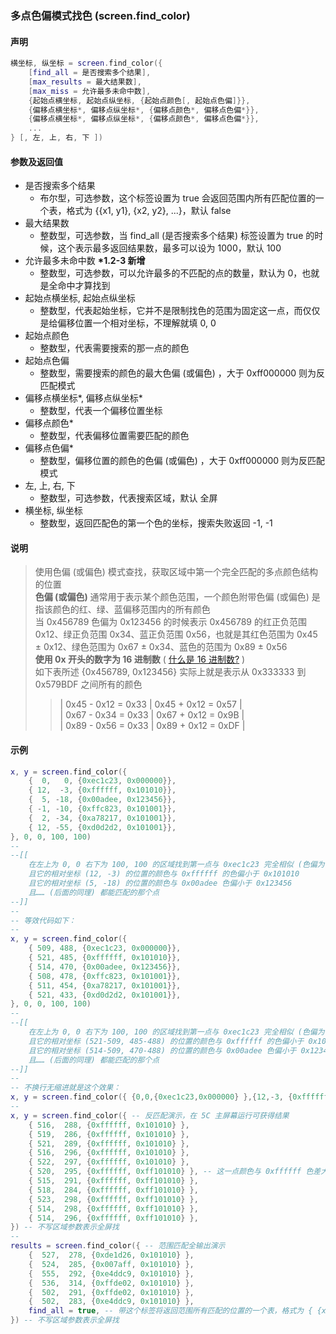 ### 多点色偏模式找色 \(**screen\.find\_color**\)


#### 声明
```lua
横坐标, 纵坐标 = screen.find_color({
    [find_all = 是否搜索多个结果],
    [max_results = 最大结果数],
    [max_miss = 允许最多未命中数],
    {起始点横坐标, 起始点纵坐标, {起始点颜色[, 起始点色偏]}},
    {偏移点横坐标*, 偏移点纵坐标*, {偏移点颜色*, 偏移点色偏*}},
    {偏移点横坐标*, 偏移点纵坐标*, {偏移点颜色*, 偏移点色偏*}},
    ...
} [, 左, 上, 右, 下 ])
```

#### 参数及返回值
- 是否搜索多个结果
    - 布尔型，可选参数，这个标签设置为 true 会返回范围内所有匹配位置的一个表，格式为 \{\{x1, y1\}, \{x2, y2\}, ...\}，默认 false
- 最大结果数
    - 整数型，可选参数，当 find\_all \(是否搜索多个结果\)  标签设置为 true 的时候，这个表示最多返回结果数，最多可以设为 1000，默认 100
- 允许最多未命中数 **\*1\.2\-3 新增**
    - 整数型，可选参数，可以允许最多的不匹配的点的数量，默认为 0，也就是全命中才算找到
- 起始点横坐标, 起始点纵坐标
    - 整数型，代表起始坐标，它并不是限制找色的范围为固定这一点，而仅仅是给偏移位置一个相对坐标，不理解就填 0, 0
- 起始点颜色
    - 整数型，代表需要搜索的那一点的颜色
- 起始点色偏
    - 整数型，需要搜索的颜色的最大色偏 \(或偏色\) ，大于 0xff000000 则为反匹配模式
- 偏移点横坐标\*, 偏移点纵坐标\*
    - 整数型，代表一个偏移位置坐标
- 偏移点颜色\*
    - 整数型，代表偏移位置需要匹配的颜色
- 偏移点色偏\*
    - 整数型，偏移位置的颜色的色偏 \(或偏色\) ，大于 0xff000000 则为反匹配模式
- 左, 上, 右, 下
    - 整数型，可选参数，代表搜索区域，默认 全屏
- 横坐标, 纵坐标
    - 整数型，返回匹配色的第一个色的坐标，搜索失败返回 \-1, \-1

#### 说明  
> 使用色偏 \(或偏色\) 模式查找，获取区域中第一个完全匹配的多点颜色结构的位置  
> **色偏 \(或偏色\)** 通常用于表示某个颜色范围，一个颜色附带色偏 (或偏色) 是指该颜色的红、绿、蓝偏移范围内的所有颜色   
> 当 0x456789 色偏为 0x123456 的时候表示 0x456789 的红正负范围 0x12、绿正负范围 0x34、蓝正负范围 0x56，也就是其红色范围为 0x45 ± 0x12、绿色范围为 0x67 ± 0x34、蓝色的范围为 0x89 ± 0x56  
> **使用 0x 开头的数字为 16 进制数** \( [什么是 16 进制数?](https://baike.baidu.com/item/%E5%8D%81%E5%85%AD%E8%BF%9B%E5%88%B6%E6%95%B0/5697828) \)   
> 如下表所述 \{0x456789, 0x123456\} 实际上就是表示从 0x333333 到 0x579BDF 之间所有的颜色    
> > \| 0x45 \- 0x12 = 0x33 \| 0x45 \+ 0x12 = 0x57 \|  
> > \| 0x67 \- 0x34 = 0x33 \| 0x67 \+ 0x12 = 0x9B \|  
> > \| 0x89 \- 0x56 = 0x33 \| 0x89 \+ 0x12 = 0xDF \|


#### 示例  
``` lua
x, y = screen.find_color({
	{  0,   0, {0xec1c23, 0x000000}},
	{ 12,  -3, {0xffffff, 0x101010}},
	{  5, -18, {0x00adee, 0x123456}},
	{ -1, -10, {0xffc823, 0x101001}},
	{  2, -34, {0xa78217, 0x101001}},
	{ 12, -55, {0xd0d2d2, 0x101001}},
}, 0, 0, 100, 100)
--
--[[
    在左上为 0, 0 右下为 100, 100 的区域找到第一点与 0xec1c23 完全相似 (色偏为 0)
    且它的相对坐标 (12, -3) 的位置的颜色与 0xffffff 的色偏小于 0x101010
    且它的相对坐标 (5, -18) 的位置的颜色与 0x00adee 色偏小于 0x123456
    且…… (后面的同理) 都能匹配的那个点
--]]
--
-- 等效代码如下：
--
x, y = screen.find_color({
	{ 509, 488, {0xec1c23, 0x000000}},
	{ 521, 485, {0xffffff, 0x101010}},
	{ 514, 470, {0x00adee, 0x123456}},
	{ 508, 478, {0xffc823, 0x101001}},
	{ 511, 454, {0xa78217, 0x101001}},
	{ 521, 433, {0xd0d2d2, 0x101001}},
}, 0, 0, 100, 100)
--
--[[
    在左上为 0, 0 右下为 100, 100 的区域找到第一点与 0xec1c23 完全相似 (色偏为 0)
    且它的相对坐标 (521-509, 485-488) 的位置的颜色与 0xffffff 的色偏小于 0x101010
    且它的相对坐标 (514-509, 470-488) 的位置的颜色与 0x00adee 色偏小于 0x123456
    且…… (后面的同理) 都能匹配的那个点
--]]
--
-- 不换行无缩进就是这个效果：
x, y = screen.find_color({ {0,0,{0xec1c23,0x000000} },{12,-3, {0xffffff,0x101010} },{5,-18, {0x00adee,0x123456} },{-1,-10,{0xffc823,0x101001} },{2,-34,{0xa78217,0x101001} },{12,-55,{0xd0d2d2,0x101001} }, },0,0,100,100)
--
x, y = screen.find_color({ -- 反匹配演示，在 5C 主屏幕运行可获得结果
	{ 516,  288, {0xffffff, 0x101010} },
	{ 519,  286, {0xffffff, 0x101010} },
	{ 521,  289, {0xffffff, 0x101010} },
	{ 516,  296, {0xffffff, 0x101010} },
	{ 522,  297, {0xffffff, 0x101010} },
	{ 520,  295, {0xffffff, 0xff101010} }, -- 这一点颜色与 0xffffff 色差大于 0x101010 才匹配，下同
	{ 515,  291, {0xffffff, 0xff101010} },
	{ 518,  284, {0xffffff, 0xff101010} },
	{ 523,  298, {0xffffff, 0xff101010} },
	{ 514,  298, {0xffffff, 0xff101010} },
	{ 514,  296, {0xffffff, 0xff101010} },
}) -- 不写区域参数表示全屏找
--
results = screen.find_color({ -- 范围匹配全输出演示
	{  527,  278, {0xde1d26, 0x101010} },
	{  524,  285, {0x007aff, 0x101010} },
	{  555,  292, {0xe4ddc9, 0x101010} },
	{  536,  314, {0xffde02, 0x101010} },
	{  502,  291, {0xffde02, 0x101010} },
	{  502,  283, {0xe4ddc9, 0x101010} },
	find_all = true, -- 带这个标签将返回范围所有匹配的位置的一个表，格式为 { {x1, y1}, {x2, y2}, ...}
}) -- 不写区域参数表示全屏找
```
